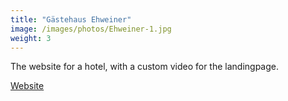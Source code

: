 ```yaml
---
title: "Gästehaus Ehweiner"
image: /images/photos/Ehweiner-1.jpg
weight: 3
---
```


The website for a hotel, with a custom video for the landingpage.


[Website](https://gaestehaus-ehweiner.at)
